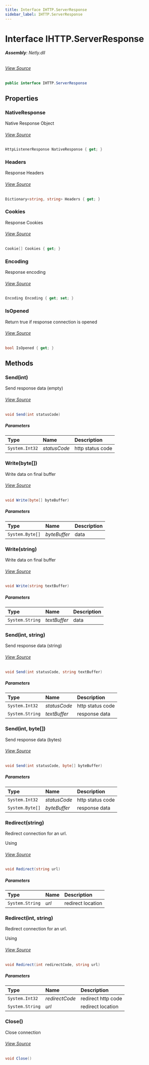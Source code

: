```yaml
---
title: Interface IHTTP.ServerResponse
sidebar_label: IHTTP.ServerResponse
---
```

# Interface IHTTP.ServerResponse


###### **Assembly**: Netly.dll
###### [View Source](https://github.com/alec1o/Netly/blob/dev/src/http/interfaces/IHTTP.ServerResponse.cs#L9)
```csharp title="Declaration"
public interface IHTTP.ServerResponse
```
## Properties
### NativeResponse
Native Response Object
###### [View Source](https://github.com/alec1o/Netly/blob/dev/src/http/interfaces/IHTTP.ServerResponse.cs#L14)
```csharp title="Declaration"
HttpListenerResponse NativeResponse { get; }
```
### Headers
Response Headers
###### [View Source](https://github.com/alec1o/Netly/blob/dev/src/http/interfaces/IHTTP.ServerResponse.cs#L19)
```csharp title="Declaration"
Dictionary<string, string> Headers { get; }
```
### Cookies
Response Cookies
###### [View Source](https://github.com/alec1o/Netly/blob/dev/src/http/interfaces/IHTTP.ServerResponse.cs#L24)
```csharp title="Declaration"
Cookie[] Cookies { get; }
```
### Encoding
Response encoding
###### [View Source](https://github.com/alec1o/Netly/blob/dev/src/http/interfaces/IHTTP.ServerResponse.cs#L29)
```csharp title="Declaration"
Encoding Encoding { get; set; }
```
### IsOpened
Return true if response connection is opened
###### [View Source](https://github.com/alec1o/Netly/blob/dev/src/http/interfaces/IHTTP.ServerResponse.cs#L34)
```csharp title="Declaration"
bool IsOpened { get; }
```
## Methods
### Send(int)
Send response data (empty)
###### [View Source](https://github.com/alec1o/Netly/blob/dev/src/http/interfaces/IHTTP.ServerResponse.cs#L40)
```csharp title="Declaration"
void Send(int statusCode)
```

##### Parameters

| Type | Name | Description |
|:--- |:--- |:--- |
| `System.Int32` | *statusCode* | http status code |

### Write(byte[])
Write data on final buffer
###### [View Source](https://github.com/alec1o/Netly/blob/dev/src/http/interfaces/IHTTP.ServerResponse.cs#L46)
```csharp title="Declaration"
void Write(byte[] byteBuffer)
```

##### Parameters

| Type | Name | Description |
|:--- |:--- |:--- |
| `System.Byte[]` | *byteBuffer* | data |

### Write(string)
Write data on final buffer
###### [View Source](https://github.com/alec1o/Netly/blob/dev/src/http/interfaces/IHTTP.ServerResponse.cs#L52)
```csharp title="Declaration"
void Write(string textBuffer)
```

##### Parameters

| Type | Name | Description |
|:--- |:--- |:--- |
| `System.String` | *textBuffer* | data |

### Send(int, string)
Send response data (string)
###### [View Source](https://github.com/alec1o/Netly/blob/dev/src/http/interfaces/IHTTP.ServerResponse.cs#L59)
```csharp title="Declaration"
void Send(int statusCode, string textBuffer)
```

##### Parameters

| Type | Name | Description |
|:--- |:--- |:--- |
| `System.Int32` | *statusCode* | http status code |
| `System.String` | *textBuffer* | response data |

### Send(int, byte[])
Send response data (bytes)
###### [View Source](https://github.com/alec1o/Netly/blob/dev/src/http/interfaces/IHTTP.ServerResponse.cs#L66)
```csharp title="Declaration"
void Send(int statusCode, byte[] byteBuffer)
```

##### Parameters

| Type | Name | Description |
|:--- |:--- |:--- |
| `System.Int32` | *statusCode* | http status code |
| `System.Byte[]` | *byteBuffer* | response data |

### Redirect(string)
Redirect connection for an url.

Using
###### [View Source](https://github.com/alec1o/Netly/blob/dev/src/http/interfaces/IHTTP.ServerResponse.cs#L72)
```csharp title="Declaration"
void Redirect(string url)
```

##### Parameters

| Type | Name | Description |
|:--- |:--- |:--- |
| `System.String` | *url* | redirect location |

### Redirect(int, string)
Redirect connection for an url.

Using
###### [View Source](https://github.com/alec1o/Netly/blob/dev/src/http/interfaces/IHTTP.ServerResponse.cs#L79)
```csharp title="Declaration"
void Redirect(int redirectCode, string url)
```

##### Parameters

| Type | Name | Description |
|:--- |:--- |:--- |
| `System.Int32` | *redirectCode* | redirect http code |
| `System.String` | *url* | redirect location |

### Close()
Close connection
###### [View Source](https://github.com/alec1o/Netly/blob/dev/src/http/interfaces/IHTTP.ServerResponse.cs#L84)
```csharp title="Declaration"
void Close()
```
